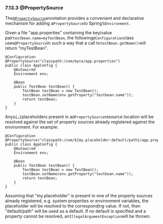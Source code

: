 ### 7.13.3 @PropertySource

The[`@PropertySource`](http://docs.spring.io/spring-framework/docs/4.3.11.RELEASE/javadoc-api/org/springframework/context/annotation/PropertySource.html)annotation provides a convenient and declarative mechanism for adding a`PropertySource`to Spring’s`Environment`.

Given a file "app.properties" containing the key/value pair`testbean.name=myTestBean`, the following`@Configuration`class uses`@PropertySource`in such a way that a call to`testBean.getName()`will return "myTestBean".

```
@Configuration
@PropertySource("classpath:/com/myco/app.properties")
public class AppConfig {
    @Autowired
    Environment env;

    @Bean
    public TestBean testBean() {
        TestBean testBean = new TestBean();
        testBean.setName(env.getProperty("testbean.name"));
        return testBean;
    }
}
```

Any`${…​}`placeholders present in a`@PropertySource`resource location will be resolved against the set of property sources already registered against the environment. For example:

```
@Configuration
@PropertySource("classpath:/com/${my.placeholder:default/path}/app.properties")
public class AppConfig {
    @Autowired
    Environment env;

    @Bean
    public TestBean testBean() {
        TestBean testBean = new TestBean();
        testBean.setName(env.getProperty("testbean.name"));
        return testBean;
    }
}
```

Assuming that "my.placeholder" is present in one of the property sources already registered, e.g. system properties or environment variables, the placeholder will be resolved to the corresponding value. If not, then "default/path" will be used as a default. If no default is specified and a property cannot be resolved, an`IllegalArgumentException`will be thrown.

